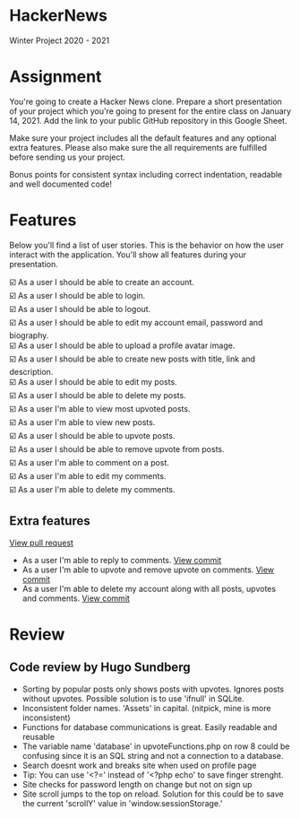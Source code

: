 # HackerNews

Winter Project 2020 - 2021

# Assignment

You're going to create a Hacker News clone. Prepare a short presentation of your project which you're going to present for the entire class on January 14, 2021. Add the link to your public GitHub repository in this Google Sheet.

Make sure your project includes all the default features and any optional extra features. Please also make sure the all requirements are fulfilled before sending us your project.

Bonus points for consistent syntax including correct indentation, readable and well documented code!

# Features

Below you'll find a list of user stories. This is the behavior on how the user interact with the application. You'll show all features during your presentation.

:ballot_box_with_check: As a user I should be able to create an account. <br>
:ballot_box_with_check: As a user I should be able to login.<br>
:ballot_box_with_check: As a user I should be able to logout.<br>
:ballot_box_with_check: As a user I should be able to edit my account email, password and biography.<br>
:ballot_box_with_check: As a user I should be able to upload a profile avatar image.<br>
:ballot_box_with_check: As a user I should be able to create new posts with title, link and description.<br>
:ballot_box_with_check: As a user I should be able to edit my posts.<br>
:ballot_box_with_check: As a user I should be able to delete my posts.<br>
:ballot_box_with_check: As a user I'm able to view most upvoted posts.<br>
:ballot_box_with_check: As a user I'm able to view new posts.<br>
:ballot_box_with_check: As a user I should be able to upvote posts.<br>
:ballot_box_with_check: As a user I should be able to remove upvote from posts.<br>
:ballot_box_with_check: As a user I'm able to comment on a post.<br>
:ballot_box_with_check: As a user I'm able to edit my comments.<br>
:ballot_box_with_check: As a user I'm able to delete my comments.<br>

## Extra features 
[View pull request](https://github.com/MadosMark/HackerNews/pull/2)
- As a user I'm able to reply to comments. [View commit](https://github.com/MadosMark/HackerNews/pull/2/commits/d06b4cadf98b5e01245d2a60a47161ae537cb19b)
- As a user I'm able to upvote and remove upvote on comments. [View commit](https://github.com/MadosMark/HackerNews/pull/2/commits/f4b034136008f6c4dfbb32c25fecd8c7ac149430)
- As a user I'm able to delete my account along with all posts, upvotes and comments. [View commit](https://github.com/MadosMark/HackerNews/pull/2/commits/5d690b2e8c767616569df48e123c535b93007a6c)

# Review
## Code review by Hugo Sundberg

* Sorting by popular posts only shows posts with upvotes. Ignores posts without upvotes. Possible solution is to use 'ifnull' in SQLite. 
* Inconsistent folder names. 'Assets' in capital. (nitpick, mine is more inconsistent)
* Functions for database communications is great. Easily readable and reusable
* The variable name 'database' in upvoteFunctions.php on row 8 could be confusing since it is an SQL string and not a connection to a database.  
* Search doesnt work and breaks site when used on profile page
* Tip: You can use '<?=' instead of '<?php echo' to save finger strenght. 
* Site checks for password length on change but not on sign up
* Site scroll jumps to the top on reload. Solution for this could be to save the current 'scrollY' value in 'window.sessionStorage.'
